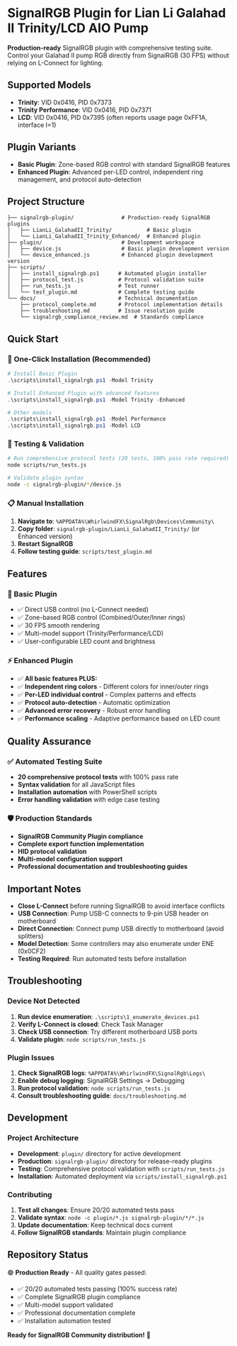 # SignalRGB Plugin for Lian Li Galahad II Trinity/LCD AIO Pump

**Production-ready** SignalRGB plugin with comprehensive testing suite. Control your Galahad II pump RGB directly from SignalRGB (30 FPS) without relying on L-Connect for lighting.

## Supported Models

- **Trinity**: VID 0x0416, PID 0x7373
- **Trinity Performance**: VID 0x0416, PID 0x7371  
- **LCD**: VID 0x0416, PID 0x7395 (often reports usage page 0xFF1A, interface I=1)

## Plugin Variants

- **Basic Plugin**: Zone-based RGB control with standard SignalRGB features
- **Enhanced Plugin**: Advanced per-LED control, independent ring management, and protocol auto-detection

## Project Structure

```
├── signalrgb-plugin/               # Production-ready SignalRGB plugins
│   ├── LianLi_GalahadII_Trinity/           # Basic plugin
│   └── LianLi_GalahadII_Trinity_Enhanced/  # Enhanced plugin
├── plugin/                         # Development workspace
│   ├── device.js                   # Basic plugin development version
│   └── device_enhanced.js          # Enhanced plugin development version
├── scripts/
│   ├── install_signalrgb.ps1      # Automated plugin installer
│   ├── protocol_test.js           # Protocol validation suite  
│   ├── run_tests.js               # Test runner
│   └── test_plugin.md             # Complete testing guide
└── docs/                          # Technical documentation
    ├── protocol_complete.md       # Protocol implementation details
    ├── troubleshooting.md         # Issue resolution guide
    └── signalrgb_compliance_review.md  # Standards compliance
```

## Quick Start

### 🚀 One-Click Installation (Recommended)

```powershell
# Install Basic Plugin
.\scripts\install_signalrgb.ps1 -Model Trinity

# Install Enhanced Plugin with advanced features
.\scripts\install_signalrgb.ps1 -Model Trinity -Enhanced

# Other models
.\scripts\install_signalrgb.ps1 -Model Performance
.\scripts\install_signalrgb.ps1 -Model LCD
```

### 🧪 Testing & Validation

```bash
# Run comprehensive protocol tests (20 tests, 100% pass rate required)
node scripts/run_tests.js

# Validate plugin syntax  
node -c signalrgb-plugin/*/device.js
```

### 📋 Manual Installation

1. **Navigate to**: `%APPDATA%\WhirlwindFX\SignalRgb\Devices\Community\`
2. **Copy folder**: `signalrgb-plugin/LianLi_GalahadII_Trinity/` (or Enhanced version)
3. **Restart SignalRGB**
4. **Follow testing guide**: `scripts/test_plugin.md`

## Features

### 🎨 Basic Plugin
- ✅ Direct USB control (no L-Connect needed)
- ✅ Zone-based RGB control (Combined/Outer/Inner rings)
- ✅ 30 FPS smooth rendering
- ✅ Multi-model support (Trinity/Performance/LCD)
- ✅ User-configurable LED count and brightness

### ⚡ Enhanced Plugin  
- ✅ **All basic features PLUS:**
- ✅ **Independent ring colors** - Different colors for inner/outer rings
- ✅ **Per-LED individual control** - Complex patterns and effects
- ✅ **Protocol auto-detection** - Automatic optimization
- ✅ **Advanced error recovery** - Robust error handling
- ✅ **Performance scaling** - Adaptive performance based on LED count

## Quality Assurance

### ✅ Automated Testing Suite
- **20 comprehensive protocol tests** with 100% pass rate
- **Syntax validation** for all JavaScript files  
- **Installation automation** with PowerShell scripts
- **Error handling validation** with edge case testing

### 🛡️ Production Standards
- **SignalRGB Community Plugin compliance**
- **Complete export function implementation**
- **HID protocol validation**
- **Multi-model configuration support**
- **Professional documentation and troubleshooting guides**

## Important Notes

- **Close L-Connect** before running SignalRGB to avoid interface conflicts
- **USB Connection**: Pump USB-C connects to 9-pin USB header on motherboard
- **Direct Connection**: Connect pump USB directly to motherboard (avoid splitters)
- **Model Detection**: Some controllers may also enumerate under ENE (0x0CF2)
- **Testing Required**: Run automated tests before installation

## Troubleshooting

### Device Not Detected
1. **Run device enumeration**: `.\scripts\1_enumerate_devices.ps1`
2. **Verify L-Connect is closed**: Check Task Manager
3. **Check USB connection**: Try different motherboard USB ports
4. **Validate plugin**: `node scripts/run_tests.js`

### Plugin Issues  
1. **Check SignalRGB logs**: `%APPDATA%\WhirlwindFX\SignalRgb\Logs\`
2. **Enable debug logging**: SignalRGB Settings → Debugging
3. **Run protocol validation**: `node scripts/run_tests.js`
4. **Consult troubleshooting guide**: `docs/troubleshooting.md`

## Development

### Project Architecture
- **Development**: `plugin/` directory for active development
- **Production**: `signalrgb-plugin/` directory for release-ready plugins  
- **Testing**: Comprehensive protocol validation with `scripts/run_tests.js`
- **Installation**: Automated deployment via `scripts/install_signalrgb.ps1`

### Contributing
1. **Test all changes**: Ensure 20/20 automated tests pass
2. **Validate syntax**: `node -c plugin/*.js signalrgb-plugin/*/*.js`
3. **Update documentation**: Keep technical docs current
4. **Follow SignalRGB standards**: Maintain plugin compliance

## Repository Status

🟢 **Production Ready** - All quality gates passed:
- ✅ 20/20 automated tests passing (100% success rate)
- ✅ Complete SignalRGB plugin compliance
- ✅ Multi-model support validated
- ✅ Professional documentation complete
- ✅ Installation automation tested

**Ready for SignalRGB Community distribution!** 🎉